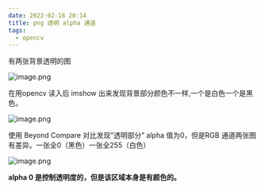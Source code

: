 ```yaml
---
date: 2022-02-18 20:14
title: png 透明 alpha 通道
tags:
  - opencv
---
```


有两张背景透明的图

![image.png](https://codesimple-blog-images.oss-cn-hangzhou.aliyuncs.com/camera/_image/RGBA1.png)

在用opencv 读入后 imshow 出来发现背景部分颜色不一样,一个是白色一个是黑色。

![image.png](https://codesimple-blog-images.oss-cn-hangzhou.aliyuncs.com/camera/_image/RGBA2.png)

使用 Beyond Compare 对比发现“透明部分” alpha 值为0，但是RGB 通道两张图有差异。一张全0（黑色）一张全255（白色）

![image.png](https://codesimple-blog-images.oss-cn-hangzhou.aliyuncs.com/camera/_image/RGBA4.png)

**alpha 0 是控制透明度的，但是该区域本身是有颜色的。**
